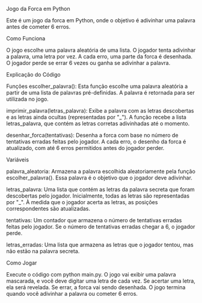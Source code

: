 Jogo da Forca em Python

Este é um jogo da forca em Python, onde o objetivo é adivinhar uma palavra antes de cometer 6 erros.

Como Funciona

O jogo escolhe uma palavra aleatória de uma lista.
O jogador tenta adivinhar a palavra, uma letra por vez.
A cada erro, uma parte da forca é desenhada.
O jogador perde se errar 6 vezes ou ganha se adivinhar a palavra.

Explicação do Código

Funções
escolher_palavra(): Esta função escolhe uma palavra aleatória a partir de uma lista de palavras pré-definidas. A palavra é retornada para ser utilizada no jogo.

imprimir_palavra(letras_palavra): Exibe a palavra com as letras descobertas e as letras ainda ocultas (representadas por "_"). A função recebe a lista letras_palavra, que contém as letras corretas adivinhadas até o momento.

desenhar_forca(tentativas): Desenha a forca com base no número de tentativas erradas feitas pelo jogador. A cada erro, o desenho da forca é atualizado, com até 6 erros permitidos antes do jogador perder.

Variáveis

palavra_aleatoria: Armazena a palavra escolhida aleatoriamente pela função escolher_palavra(). Essa palavra é o objetivo que o jogador deve adivinhar.

letras_palavra: Uma lista que contém as letras da palavra secreta que foram descobertas pelo jogador. Inicialmente, todas as letras são representadas por "_". À medida que o jogador acerta as letras, as posições correspondentes são atualizadas.

tentativas: Um contador que armazena o número de tentativas erradas feitas pelo jogador. Se o número de tentativas erradas chegar a 6, o jogador perde.

letras_erradas: Uma lista que armazena as letras que o jogador tentou, mas não estão na palavra secreta.

Como Jogar

Execute o código com python main.py.
O jogo vai exibir uma palavra mascarada, e você deve digitar uma letra de cada vez.
Se acertar uma letra, ela será revelada. Se errar, a forca vai sendo desenhada.
O jogo termina quando você adivinhar a palavra ou cometer 6 erros.
